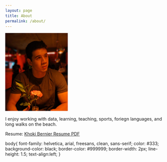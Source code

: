 ```yaml
---
layout: page
title: About
permalink: /about/
---
```

<img src="/assets/img/Khoki Whatsapp photo crpd.jpeg" width ='200' height='250'>

I enjoy working with data, learning, teaching, sports, foriegn languages, and long walks on the beach.

Resume: [Khoki Bernier Resume PDF](/assets/Khoki-Bernier-Resume.pdf)

body{
    font-family: helvetica, arial, freesans, clean, sans-serif;
    color: #333;
    background-color: black;
    border-color: #999999;
    border-width: 2px;
    line-height: 1.5;
    text-align:left;
}
